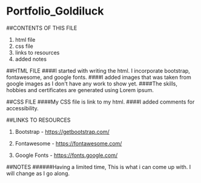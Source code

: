 # Portfolio_Goldiluck

##CONTENTS OF THIS FILE
1. html file
2. css file
3. links to resources
4. added notes

##HTML FILE
####I started with writing the html. I incorporate bootstrap, fontawesome, and google fonts.
####I added images that was taken from google images as I don't have any work to show yet.
####The skills, hobbies and certificates are generated using Lorem ipsum. 


##CSS FILE
####My CSS file is link to my html. 
####I added comments for accessibility.

##LINKS TO RESOURCES
1. Bootstrap - https://getbootstrap.com/

2. Fontawesome - https://fontawesome.com/

3. Google Fonts - https://fonts.google.com/

##NOTES
######Having a limited time, This is what i can come up with. I will change as I go along.